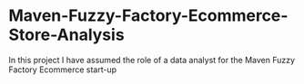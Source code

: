 # Maven-Fuzzy-Factory-Ecommerce-Store-Analysis
In this project I have assumed the role of a data analyst for the Maven Fuzzy Factory Ecommerce start-up
